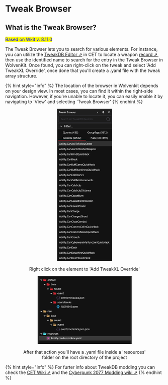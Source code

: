 # Tweak Browser

## What is the Tweak Browser?

<mark style="color:blue;">Based on Wkit v. 8.11.0</mark>

The Tweak Browser lets you to search for various elements. For instance, you can utilize the [TweakDB Editor ⇗](https://wiki.redmodding.org/cyber-engine-tweaks/console/usage-1) in CET to locate a weapon [record ⇗](https://wiki.redmodding.org/cyber-engine-tweaks/cet-functions/tweakdb#getrecords), then use the identified name to search for the entry in the Tweak Browser in WolvenKit. Once found, you can right-click on the tweak and select 'Add TweakXL Override', once done that you'll create a .yaml file with the tweak array structure.



{% hint style="info" %}
The location of the browser in Wolvenkit depends on your design view. In most cases, you can find it within the right-side navigation. However, if you're unable to locate it, you can easily enable it by navigating to 'View' and selecting 'Tweak Browser'
{% endhint %}

<div align="center" data-full-width="true">

<figure><img src="../../.gitbook/assets/image (2) (1).png" alt="" width="176"><figcaption><p>Right click on the element to 'Add TweakXL Override'</p></figcaption></figure>

</div>

<div align="center" data-full-width="false">

<figure><img src="../../.gitbook/assets/image (4) (1).png" alt="" width="299"><figcaption><p>After that action you'll have a .yaml file inside a 'resources' folder on the root directory of the project</p></figcaption></figure>

</div>

{% hint style="info" %}
For furter info about TweakDB  modding you can check the [CET Wiki ⇗](https://wiki.redmodding.org/cyber-engine-tweaks/) and the [Cyberpunk 2077 Modding wiki ⇗](https://wiki.redmodding.org/cyberpunk-2077-modding/for-mod-creators/modding-tools/redmod/tweakdb-modding)
{% endhint %}
